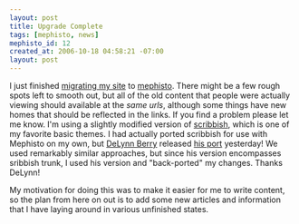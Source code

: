 ```yaml
---
layout: post
title: Upgrade Complete
tags: [mephisto, news]
mephisto_id: 12
created_at: 2006-10-18 04:58:21 -07:00
layout: post
---
```

I just finished [migrating my site][upgrade] to [mephisto][]. There might be a few rough spots left to smooth out, but all of the old content that people were actually viewing should available at the _same urls_, although some things have new homes that should be reflected in the links. If you find a problem please let me know. I'm using a slightly modified version of [scribbish][], which is one of my favorite basic themes. I had actually ported scribbish for use with Mephisto on my own, but [DeLynn Berry][] released [his port][scribbish-mephisto] yesterday! We used remarkably similar approaches, but since his version encompasses sribbish trunk, I used his version and "back-ported" my changes.  Thanks DeLynn!

My motivation for doing this was to make it easier for me to write content, so the plan from here on out is to add some new articles and information that I have laying around in various unfinished states.

[upgrade]: /2006/9/21/life-with-mephisto
[mephisto]: http://mephistoblog.com/
[scribbish]: http://quotedprintable.com/pages/scribbish
[delynn berry]: http://delynnberry.com/
[scribbish-mephisto]: http://delynnberry.com/2006/10/18/porting-scribbish
